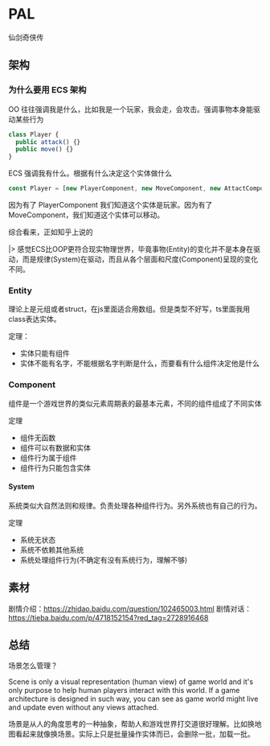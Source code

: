 # PAL

仙剑奇侠传

## 架构

### 为什么要用 ECS 架构

OO 往往强调我是什么，比如我是一个玩家，我会走，会攻击。强调事物本身能驱动某些行为

```ts
class Player {
  public attack() {}
  public move() {}
}
```

ECS 强调我有什么。根据有什么决定这个实体做什么

```ts
const Player = [new PlayerComponent, new MoveComponent, new AttactComponent]
```

因为有了 PlayerComponent 我们知道这个实体是玩家。因为有了 MoveComponent，我们知道这个实体可以移动。

综合看来，正如知乎上说的

|> 感觉ECS比OOP更符合现实物理世界，毕竟事物(Entity)的变化并不是本身在驱动，而是规律(System)在驱动，而且从各个层面和尺度(Component)呈现的变化不同。

### Entity

理论上是元组或者struct，在js里面适合用数组。但是类型不好写，ts里面我用class表达实体。

定理：

+ 实体只能有组件
+ 实体不能有名字，不能根据名字判断是什么，而要看有什么组件决定他是什么

### Component

组件是一个游戏世界的类似元素周期表的最基本元素，不同的组件组成了不同实体

定理

+ 组件无函数
+ 组件可以有数据和实体
+ 组件行为属于组件
+ 组件行为只能包含实体

#### System

系统类似大自然法则和规律。负责处理各种组件行为。另外系统也有自己的行为。

定理

+ 系统无状态
+ 系统不依赖其他系统
+ 系统处理组件行为(不确定有没有系统行为，理解不够)

## 素材

剧情介绍：https://zhidao.baidu.com/question/102465003.html
剧情对话：https://tieba.baidu.com/p/4718152154?red_tag=2728916468

## 总结

场景怎么管理？

Scene is only a visual representation (human view) of game world and it's only purpose to help human players interact with this world. If a game architecture is designed in such way, you can see as game world might live and update even without any views attached.

场景是从人的角度思考的一种抽象，帮助人和游戏世界打交道很好理解。比如换地图看起来就像换场景。实际上只是批量操作实体而已，会删除一批，加载一批。
